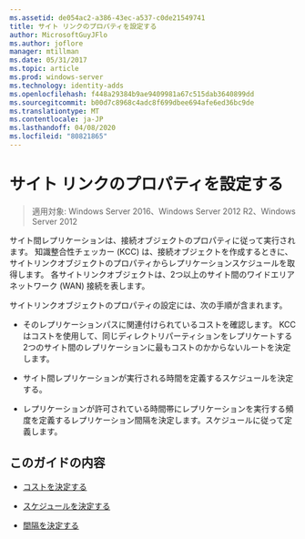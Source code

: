 ```yaml
---
ms.assetid: de054ac2-a386-43ec-a537-c0de21549741
title: サイト リンクのプロパティを設定する
author: MicrosoftGuyJFlo
ms.author: joflore
manager: mtillman
ms.date: 05/31/2017
ms.topic: article
ms.prod: windows-server
ms.technology: identity-adds
ms.openlocfilehash: f448a29384b9ae9409981a67c515dab3640899dd
ms.sourcegitcommit: b00d7c8968c4adc8f699dbee694afe6ed36bc9de
ms.translationtype: MT
ms.contentlocale: ja-JP
ms.lasthandoff: 04/08/2020
ms.locfileid: "80821865"
---
```

# <a name="setting-site-link-properties"></a>サイト リンクのプロパティを設定する

>適用対象: Windows Server 2016、Windows Server 2012 R2、Windows Server 2012

サイト間レプリケーションは、接続オブジェクトのプロパティに従って実行されます。 知識整合性チェッカー (KCC) は、接続オブジェクトを作成するときに、サイトリンクオブジェクトのプロパティからレプリケーションスケジュールを取得します。 各サイトリンクオブジェクトは、2つ以上のサイト間のワイドエリアネットワーク (WAN) 接続を表します。  
  
サイトリンクオブジェクトのプロパティの設定には、次の手順が含まれます。  
  
-   そのレプリケーションパスに関連付けられているコストを確認します。 KCC はコストを使用して、同じディレクトリパーティションをレプリケートする2つのサイト間のレプリケーションに最もコストのかからないルートを決定します。  
  
-   サイト間レプリケーションが実行される時間を定義するスケジュールを決定する。  
  
-   レプリケーションが許可されている時間帯にレプリケーションを実行する頻度を定義するレプリケーション間隔を決定します。スケジュールに従って定義します。  
  
## <a name="in-this-guide"></a>このガイドの内容  
  
-   [コストを決定する](../../ad-ds/plan/Determining-the-Cost.md)  
  
-   [スケジュールを決定する](../../ad-ds/plan/Determining-the-Schedule.md)  
  
-   [間隔を決定する](../../ad-ds/plan/Determining-the-Interval.md)  
  


